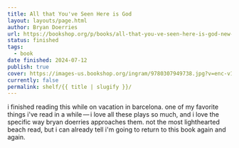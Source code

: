 ```yaml
---
title: All that You've Seen Here is God
layout: layouts/page.html
author: Bryan Doerries
url: https://bookshop.org/p/books/all-that-you-ve-seen-here-is-god-new-versions-of-four-greek-tragedies-sophocles-ajax-philoctetes-women-of-trachis-aeschylus-prometheus-bound-sophocles/9802252?ean=9780307949738
status: finished
tags:
  - book
date finished: 2024-07-12
publish: true
cover: https://images-us.bookshop.org/ingram/9780307949738.jpg?v=enc-v1
currently: false
permalink: shelf/{{ title | slugify }}/
---
```

i finished reading this while on vacation in barcelona. one of my favorite things i've read in a while — i love all these plays so much, and i love the specific way bryan doerries approaches them. not the most lighthearted beach read, but i can already tell i'm going to return to this book again and again.